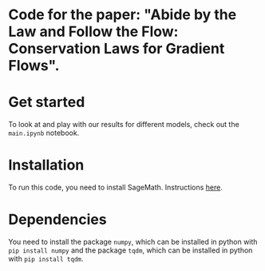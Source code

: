 # Code for the paper: "Abide by the Law and Follow the Flow: Conservation Laws for Gradient Flows".

# Get started

To look at and play with our results for different models, check out the `main.ipynb` notebook.

# Installation
To run this code, you need to install SageMath. Instructions [here](https://doc.sagemath.org/html/en/installation/index.html).

# Dependencies
You need to install the package `numpy`, which can be installed in python with `pip install numpy` and the package `tqdm`, which can be installed in python with `pip install tqdm`.
